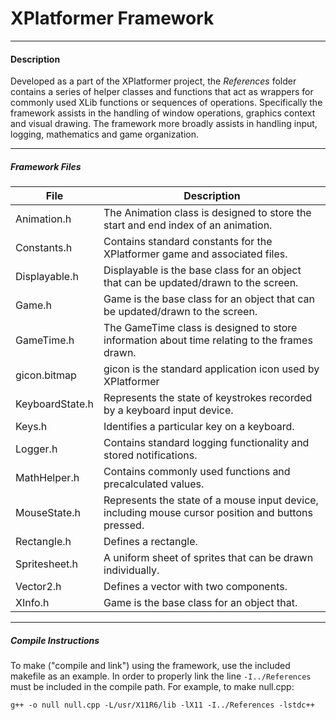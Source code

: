 # XPlatformer Framework #
***
#### Description
Developed as a part of the XPlatformer project, the *References* folder contains a series of helper classes and functions that act as wrappers for commonly used XLib functions or sequences of operations.   Specifically the framework assists in the handling of window operations, graphics context and visual drawing.   The framework more broadly assists in handling input, logging, mathematics and game organization.

***
##### Framework Files

| File				| Description		 																					|
| ------------- 	| ------------- 																						|
| Animation.h   	| The Animation class is designed to store the start and end index of an animation.  					|
| Constants.h 		| Contains standard constants for the XPlatformer game and associated files.  							|
| Displayable.h 	| Displayable is the base class for an object that can be updated/drawn to the screen.       			|
| Game.h 			| Game is the base class for an object that can be updated/drawn to the screen.         				|
| GameTime.h 		| The GameTime class is designed to store information about time relating to the frames drawn.       	|
| gicon.bitmap 		| gicon is the standard application icon used by XPlatformer											|
| KeyboardState.h	| Represents the state of keystrokes recorded by a keyboard input device.           					|
| Keys.h 			| Identifies a particular key on a keyboard.  															|
| Logger.h			| Contains standard logging functionality and stored notifications.    									|
| MathHelper.h 		| Contains commonly used functions and precalculated values.        									|
| MouseState.h 		| Represents the state of a mouse input device, including mouse cursor position and buttons pressed.  	|
| Rectangle.h 		| Defines a rectangle.       																			|
| Spritesheet.h 	| A uniform sheet of sprites that can be drawn individually.        								 	|
| Vector2.h 		| Defines a vector with two components.     															|
| XInfo.h 			| Game is the base class for an object that.  														 	|

---

##### Compile Instructions

To make ("compile and link") using the framework, use the included makefile as an example.  In order to properly link the line `-I../References` must be included in the compile path. For example, to make null.cpp:

	g++ -o null null.cpp -L/usr/X11R6/lib -lX11 -I../References -lstdc++
